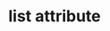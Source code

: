 ---
{
  "title": "list attribute",
  "description": "The list attribute is used to identify an element that lists predefined options suggested to the user.",
  "category": "html",
  "keywords": "list attribute",
  "last_test_date": "2019-07-19",
  "test_results_url": "https://a11ysupport.io/tech/html/list_attribute",
  "test_url": "https://a11ysupport.io/tech/html/list_attribute",
  "notes_by_num": {
    "1": "HTML input with datalist test: The role is not consistently conveyed across browsers, and is often presented with a modifier (\"combo\" or \"has popup\") to convey the presence of the datalist.",
    "2": "HTML input with datalist test: When paired with IE, JAWS does not alter the role to convey the datalist functionality.",
    "3": "HTML input with datalist test: The role is not consistently conveyed across browsers, and is often presented with a modifier (\"combo box\" or \"subMenu\") to convey the presence of the datalist.",
    "4": "Didn't convey the presence of the list attribute"
  },
  "stats": {
    "dragon_win": {
      "chrome": {
        "79": "y"
      }
    },
    "jaws": {
      "chrome": {
        "80": "y #1"
      },
      "ie": {
        "11": "n #2"
      },
      "firefox": {
        "73": "y #1"
      }
    },
    "narrator": {
      "edge": {
        "44": "y"
      }
    },
    "nvda": {
      "chrome": {
        "80": "y #3"
      },
      "firefox": {
        "73": "y #3"
      }
    },
    "orca": {
      "firefox": {
        "73": "n #4"
      }
    },
    "talkback": {
      "and_chr": {
        "80": "y"
      }
    },
    "va_and": {
      "and_chr": {
        "79": "y"
      }
    },
    "vo_ios": {
      "ios_saf": {
        "13.3.1": "y"
      }
    },
    "vo_macos": {
      "safari": {
        "13.0.5": "y"
      }
    },
    "vc_ios": {
      "ios_saf": {
        "13.3.1": "y"
      }
    },
    "vc_macos": {
      "safari": {
        "13.0.5": "y"
      }
    },
    "wsr": {
      "edge": {
        "44": "y"
      },
      "chrome": {
        "79": "y"
      }
    }
  },
  "links": {
    "WHATWG HTML spec for the list attribute": "https://html.spec.whatwg.org/multipage/input.html#the-list-attribute",
    "HTML AAM for the list attribute": "https://w3c.github.io/html-aam/#att-list"
  }
}
---